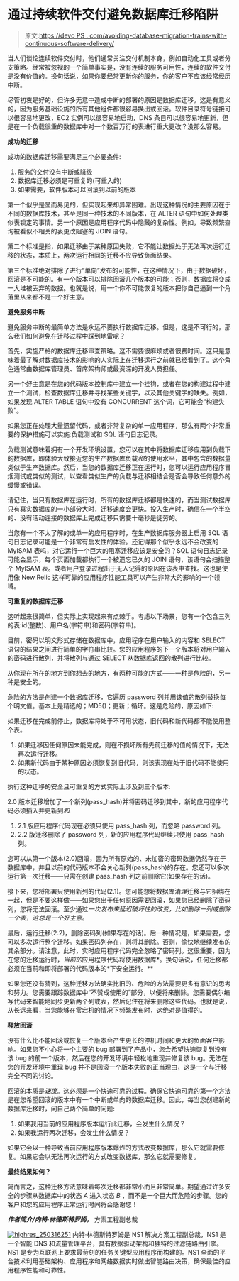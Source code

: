 # 通过持续软件交付避免数据库迁移陷阱

> 原文:[https://devo PS . com/avoiding-database-migration-trains-with-continuous-software-delivery/](https://devops.com/avoiding-database-migration-pitfalls-with-continuous-software-delivery/)

当人们谈论连续软件交付时，他们通常关注交付机制本身，例如自动化工具或者分支策略。经常被忽视的一个简单事实是，没有连续的服务可用性，连续的软件交付是没有价值的。换句话说，如果你要经常更新你的服务，你的客户不应该经常经历中断。

尽管初衷是好的，但许多无意中造成中断的部署的原因是数据库迁移。这是有意义的，因为服务基础设施的所有其他组件都很容易换出或回滚。软件目录符号链接可以很容易地更改，EC2 实例可以很容易地启动，DNS 条目可以很容易地更新，但是在一个负载很重的数据库中对一个数百万行的表进行重大更改？没那么容易。

**成功的迁移**

成功的数据库迁移需要满足三个必要条件:

1.  服务的交付没有中断或降级
2.  数据库迁移必须是可重复的(可重入的)
3.  如果需要，软件版本可以回滚到以前的版本

第一个似乎是显而易见的，但实现起来却异常困难。出现这种情况的主要原因在于不同的数据库技术，甚至是同一种技术的不同版本，在 ALTER 语句中如何处理类似表锁定的事情。另一个原因是应用程序代码中隐藏的复杂性。例如，导致频繁查询被看似不相关的表更改阻塞的 JOIN 语句。

第二个标准是指，如果迁移由于某种原因失败，它不能让数据处于无法再次运行迁移的状态，本质上，两次运行相同的迁移不应导致负面结果。

第三个标准绝对排除了进行“单向”发布的可能性，在这种情况下，由于数据破坏，回滚是不可能的。有一个版本可以排除回滚几个版本的可能；否则，数据库将变成一大堆被丢弃的数据。也就是说，用一个你不可能恢复的版本把你自己逼到一个角落里从来都不是一个好主意。

**避免服务中断**

避免服务中断的最简单方法是永远不要执行数据库迁移。但是，这是不可行的，那么我们如何避免在迁移过程中踩到地雷呢？

首先，实施严格的数据库迁移审查策略。这不需要很麻烦或者很费时间。这只是意味着最了解对数据库技术的影响的人实际上在迁移运行之前就已经看到了。这个角色通常由数据库管理员、首席架构师或最资深的开发人员担任。

另一个好主意是在您的代码版本控制库中建立一个挂钩，或者在您的构建过程中建立一个测试，检查数据库迁移并寻找某些关键字，以及其他关键字的缺失。例如，如果发现 ALTER TABLE 语句中没有 CONCURRENT 这个词，它可能会“构建失败”。

如果您正在处理大量遗留代码，或者非常复杂的单一应用程序，那么有两个非常重要的保护措施可以实施:负载测试和 SQL 语句日志记录。

负载测试意味着拥有一个开发环境设置，您可以在其中将数据库迁移应用到负载下的数据库，即体验大致接近您的生产数据库负载*和*的使用水平，其中包含的数据量类似于生产数据库。然后，当您的数据库迁移正在运行时，您可以运行应用程序冒烟测试或类似的测试，以查看类似生产的负载与迁移相结合是否会导致任何意外的缓慢或错误。

请记住，当只有数据库在运行时，所有的数据库迁移都是快速的，而当测试数据库只有真实数据库的一小部分大时，迁移速度会更快。投入生产时，确信在一个半空的、没有活动连接的数据库上完成迁移只需要十毫秒是徒劳的。

当您有一个不太了解的或单一的应用程序时，在生产数据库服务器上启用 SQL 语句日志记录可能是一个非常有启发性的体验。还记得那个似乎永远不会改变的 MyISAM 表吗，对它运行一个巨大的阻塞迁移应该是安全的？SQL 语句日志记录可能会显示，每个页面加载都执行一个被遗忘已久的 JOIN 语句，该语句会扫描整个 MyISAM 表。或者用户登录过程出于无人记得的原因在该表中查找。这也是使用像 New Relic 这样可靠的应用程序性能工具可以产生非常大的影响的一个领域。

**可重复的数据库迁移**

这听起来很简单，但实际上实现起来有点棘手。考虑以下场景，您有一个包含三列的表:id(整数)、用户名(字符串)和密码(字符串)。

目前，密码以明文形式存储在数据库中，应用程序在用户输入的内容和 SELECT 语句的结果之间进行简单的字符串比较。您的应用程序的下一个版本将对用户输入的密码进行散列，并将散列与通过 SELECT 从数据库返回的散列进行比较。

从你现在所在的地方到你想去的地方，有两种可能的方式——一种是危险的，另一种是安全的。

危险的方法是创建一个数据库迁移，它遍历 password 列并用该值的散列替换每个明文值。基本上是精选的；MD5()；更新；循环。这是危险的，原因如下:

如果迁移在完成前停止，数据库将处于不可用状态，旧代码和新代码都不能使用整个表。

1.  如果迁移因任何原因未能完成，则在不损坏所有先前迁移的值的情况下，无法再次运行迁移。
2.  如果新代码由于某种原因必须恢复到旧代码，则该表现在处于旧代码不能使用的状态。

执行这种迁移的安全且可重复的方式实际上涉及到三个版本:

2.0 版本迁移增加了一个新列(pass_hash)并将密码迁移到其中，新的应用程序代码必须插入并更新到*和*

1.  2.1 版应用程序代码现在必须只使用 pass_hash 列，而忽略 password 列。
2.  2.2 版迁移删除了 password 列，新的应用程序代码继续只使用 pass_hash 列。

您可以从第一个版本(2.0)回滚，因为所有原始的、未加密的密码数据仍然存在于数据库中，并且以前的代码版本不会关心新列(pass_hash)的存在。您还可以多次运行第一次迁移——只需在创建 pass_hash 列之前删除它(如果存在的话)。

接下来，您将部署只使用新列的代码(2.1)。您可能想将数据库清理迁移与它捆绑在一起，但是不要这样做——如果您出于任何原因需要回滚，如果您已经删除了密码列，您将无法回滚。至少通过*一次发布来延迟破坏性的改变，比如删除一列或删除一个表，这总是一个好主意。*

最后，运行迁移(2.2)，删除密码列(如果存在的话)。后一种情况是，如果需要，您可以多次运行整个迁移。如果密码列存在，则将其删除。否则，愉快地继续发布的其余部分。请注意，此时，实时应用程序代码完全忽略了密码列。这很重要，因为在您的迁移运行时，*当前的*应用程序代码将使用数据库*。换句话说，任何迁移都必须在当前和即将部署的代码版本的*下安全运行。**

如果您还没有猜到，这种迁移方法确实比旧的、危险的方法需要更多有意识的思考和努力。您需要跟踪数据库中“不赞成使用的”部分，以便将来删除。您需要偶尔编写代码来智能地同步更新两个列或表，然后记住在将来删除这些代码。也就是说，从长远来看，当您能够在零宕机的情况下频繁发布时，这绝对是值得的。

**释放回滚**

没有什么比不能回滚或恢复一个版本会产生更长的停机时间和更大的负面客户影响。如果您不小心将一个主要的 bug 部署到了产品中，您会希望快速恢复到没有该 bug 的前一个版本，然后在您的开发环境中轻松地重现并修复该 bug。无法在您的开发环境中重现 bug 并不是回滚一个版本失败的正当理由，这是一个与迁移完全不同的讨论。

回滚的本质是*速度*。这必须是一个快速可靠的过程。确保它快速可靠的第一个方法是在您希望回滚的版本中有一个中断或单向的数据库迁移。因此，每当您创建新的数据库迁移时，问自己两个简单的问题:

1.  如果我用当前的应用程序版本运行此迁移，会发生什么情况？
2.  如果我运行两次迁移，会发生什么情况？

如果它会以一种导致当前应用程序版本爆炸的方式改变数据库，那么它就需要修复。如果它会以无法再次运行的方式改变数据库，那么它就需要修复。

**最终结果如何？**

简而言之，这种迁移方法意味着每次迁移都非常小而且非常简单。期望通过许多安全的步骤从数据库中的状态 *A* 进入状态 *B* ，而不是一个巨大而危险的步骤。您的客户和您的应用程序正常运行时间将会感谢您！

***作者简介/内特·林德斯特罗姆，*** 方案工程副总裁

[![highres_250316251](../Images/d1965d113ac7651f6a2c2aa6cd433184.png)](https://devops.com/wp-content/uploads/2015/11/highres_250316251.jpeg) 内特·林德斯特罗姆是 NS1 解决方案工程副总裁，NS1 是一个智能 DNS 和流量管理平台，具有数据驱动架构和独特的过滤链路由引擎。NS1 是专为互联网上要求最苛刻的任务关键型应用程序而构建的。NS1 全面的平台技术利用基础架构、应用程序和网络数据实时做出智能路由决策，确保最佳的应用程序性能和可靠性。